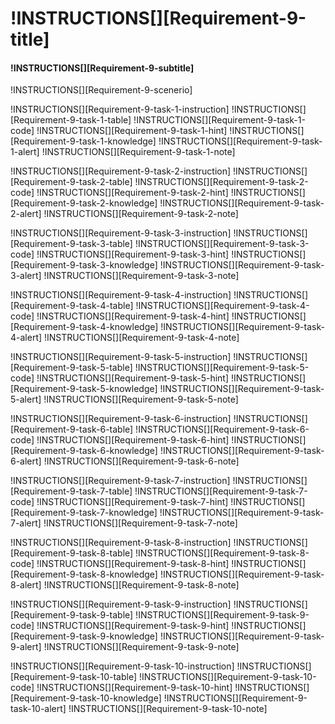 # !INSTRUCTIONS[][Requirement-9-title]
#### !INSTRUCTIONS[][Requirement-9-subtitle]
!INSTRUCTIONS[][Requirement-9-scenerio]

!INSTRUCTIONS[][Requirement-9-task-1-instruction]
!INSTRUCTIONS[][Requirement-9-task-1-table]
!INSTRUCTIONS[][Requirement-9-task-1-code]
!INSTRUCTIONS[][Requirement-9-task-1-hint]
!INSTRUCTIONS[][Requirement-9-task-1-knowledge]
!INSTRUCTIONS[][Requirement-9-task-1-alert]
!INSTRUCTIONS[][Requirement-9-task-1-note]

!INSTRUCTIONS[][Requirement-9-task-2-instruction]
!INSTRUCTIONS[][Requirement-9-task-2-table]
!INSTRUCTIONS[][Requirement-9-task-2-code]
!INSTRUCTIONS[][Requirement-9-task-2-hint]
!INSTRUCTIONS[][Requirement-9-task-2-knowledge]
!INSTRUCTIONS[][Requirement-9-task-2-alert]
!INSTRUCTIONS[][Requirement-9-task-2-note]

!INSTRUCTIONS[][Requirement-9-task-3-instruction]
!INSTRUCTIONS[][Requirement-9-task-3-table]
!INSTRUCTIONS[][Requirement-9-task-3-code]
!INSTRUCTIONS[][Requirement-9-task-3-hint]
!INSTRUCTIONS[][Requirement-9-task-3-knowledge]
!INSTRUCTIONS[][Requirement-9-task-3-alert]
!INSTRUCTIONS[][Requirement-9-task-3-note]

!INSTRUCTIONS[][Requirement-9-task-4-instruction]
!INSTRUCTIONS[][Requirement-9-task-4-table]
!INSTRUCTIONS[][Requirement-9-task-4-code]
!INSTRUCTIONS[][Requirement-9-task-4-hint]
!INSTRUCTIONS[][Requirement-9-task-4-knowledge]
!INSTRUCTIONS[][Requirement-9-task-4-alert]
!INSTRUCTIONS[][Requirement-9-task-4-note]

!INSTRUCTIONS[][Requirement-9-task-5-instruction]
!INSTRUCTIONS[][Requirement-9-task-5-table]
!INSTRUCTIONS[][Requirement-9-task-5-code]
!INSTRUCTIONS[][Requirement-9-task-5-hint]
!INSTRUCTIONS[][Requirement-9-task-5-knowledge]
!INSTRUCTIONS[][Requirement-9-task-5-alert]
!INSTRUCTIONS[][Requirement-9-task-5-note]

!INSTRUCTIONS[][Requirement-9-task-6-instruction]
!INSTRUCTIONS[][Requirement-9-task-6-table]
!INSTRUCTIONS[][Requirement-9-task-6-code]
!INSTRUCTIONS[][Requirement-9-task-6-hint]
!INSTRUCTIONS[][Requirement-9-task-6-knowledge]
!INSTRUCTIONS[][Requirement-9-task-6-alert]
!INSTRUCTIONS[][Requirement-9-task-6-note]

!INSTRUCTIONS[][Requirement-9-task-7-instruction]
!INSTRUCTIONS[][Requirement-9-task-7-table]
!INSTRUCTIONS[][Requirement-9-task-7-code]
!INSTRUCTIONS[][Requirement-9-task-7-hint]
!INSTRUCTIONS[][Requirement-9-task-7-knowledge]
!INSTRUCTIONS[][Requirement-9-task-7-alert]
!INSTRUCTIONS[][Requirement-9-task-7-note]

!INSTRUCTIONS[][Requirement-9-task-8-instruction]
!INSTRUCTIONS[][Requirement-9-task-8-table]
!INSTRUCTIONS[][Requirement-9-task-8-code]
!INSTRUCTIONS[][Requirement-9-task-8-hint]
!INSTRUCTIONS[][Requirement-9-task-8-knowledge]
!INSTRUCTIONS[][Requirement-9-task-8-alert]
!INSTRUCTIONS[][Requirement-9-task-8-note]

!INSTRUCTIONS[][Requirement-9-task-9-instruction]
!INSTRUCTIONS[][Requirement-9-task-9-table]
!INSTRUCTIONS[][Requirement-9-task-9-code]
!INSTRUCTIONS[][Requirement-9-task-9-hint]
!INSTRUCTIONS[][Requirement-9-task-9-knowledge]
!INSTRUCTIONS[][Requirement-9-task-9-alert]
!INSTRUCTIONS[][Requirement-9-task-9-note]

!INSTRUCTIONS[][Requirement-9-task-10-instruction]
!INSTRUCTIONS[][Requirement-9-task-10-table]
!INSTRUCTIONS[][Requirement-9-task-10-code]
!INSTRUCTIONS[][Requirement-9-task-10-hint]
!INSTRUCTIONS[][Requirement-9-task-10-knowledge]
!INSTRUCTIONS[][Requirement-9-task-10-alert]
!INSTRUCTIONS[][Requirement-9-task-10-note]